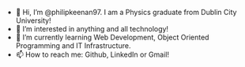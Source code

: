 - 👋 Hi, I’m @philipkeenan97. I am a Physics graduate from Dublin City University!
- 👀 I’m interested in anything and all technology!
- 🌱 I’m currently learning Web Development, Object Oriented Programming and IT Infrastructure.
- 📫 How to reach me: Github, LinkedIn or Gmail! 

